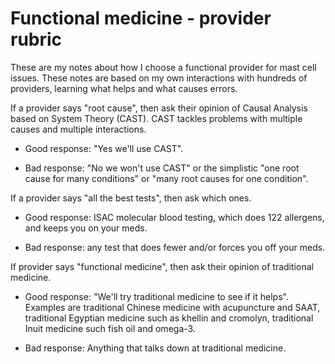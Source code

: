 [//]: # (source: ?)
[//]: # (tags: care-categories)

# Functional medicine - provider rubric

These are my notes about how I choose a functional provider for mast cell issues. These notes are based on my own interactions with hundreds of providers, learning what helps and what causes errors.

If a provider says "root cause", then ask their opinion of Causal Analysis based on System Theory (CAST). CAST tackles problems with multiple causes and multiple interactions.

* Good response: "Yes we'll use CAST".

* Bad response: "No we won't use CAST" or the simplistic "one root cause for many conditions" or "many root causes for one condition".

If a provider says "all the best tests", then ask which ones.

* Good response: ISAC molecular blood testing, which does 122 allergens, and keeps you on your meds.

* Bad response: any test that does fewer and/or forces you off your meds.

If provider says "functional medicine", then ask their opinion of traditional medicine.

* Good response: "We'll try traditional medicine to see if it helps". Examples are traditional Chinese medicine with acupuncture and SAAT, traditional Egyptian medicine such as khellin and cromolyn, traditional Inuit medicine such fish oil and omega-3.

* Bad response: Anything that talks down at traditional medicine.
